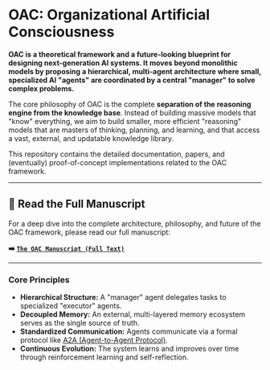 # OAC: Organizational Artificial Consciousness

**OAC is a theoretical framework and a future-looking blueprint for designing next-generation AI systems. It moves beyond monolithic models by proposing a hierarchical, multi-agent architecture where small, specialized AI "agents" are coordinated by a central "manager" to solve complex problems.**

The core philosophy of OAC is the complete **separation of the reasoning engine from the knowledge base**. Instead of building massive models that "know" everything, we aim to build smaller, more efficient "reasoning" models that are masters of thinking, planning, and learning, and that access a vast, external, and updatable knowledge library.

This repository contains the detailed documentation, papers, and (eventually) proof-of-concept implementations related to the OAC framework.

---

## 📖 Read the Full Manuscript

For a deep dive into the complete architecture, philosophy, and future of the OAC framework, please read our full manuscript:

**➡️ [`The OAC Manuscript (Full Text)`](./OAC-Full-Manuscript.md)**

---

### Core Principles
- **Hierarchical Structure:** A "manager" agent delegates tasks to specialized "executor" agents.
- **Decoupled Memory:** An external, multi-layered memory ecosystem serves as the single source of truth.
- **Standardized Communication:** Agents communicate via a formal protocol like [A2A (Agent-to-Agent Protocol)](https://a2a-protocol.org/).
- **Continuous Evolution:** The system learns and improves over time through reinforcement learning and self-reflection.

